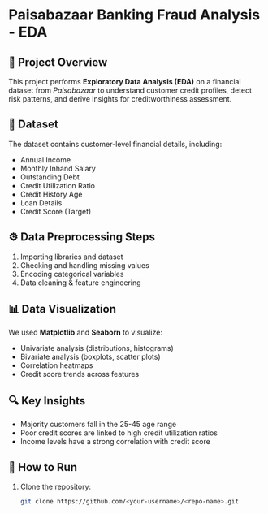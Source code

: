 # Paisabazaar Banking Fraud Analysis - EDA

## 📌 Project Overview
This project performs **Exploratory Data Analysis (EDA)** on a financial dataset from *Paisabazaar* to understand customer credit profiles, detect risk patterns, and derive insights for creditworthiness assessment.

## 📂 Dataset
The dataset contains customer-level financial details, including:
- Annual Income
- Monthly Inhand Salary
- Outstanding Debt
- Credit Utilization Ratio
- Credit History Age
- Loan Details
- Credit Score (Target)

## ⚙️ Data Preprocessing Steps
1. Importing libraries and dataset
2. Checking and handling missing values
3. Encoding categorical variables
4. Data cleaning & feature engineering

## 📊 Data Visualization
We used **Matplotlib** and **Seaborn** to visualize:
- Univariate analysis (distributions, histograms)
- Bivariate analysis (boxplots, scatter plots)
- Correlation heatmaps
- Credit score trends across features

## 🔍 Key Insights
- Majority customers fall in the 25-45 age range
- Poor credit scores are linked to high credit utilization ratios
- Income levels have a strong correlation with credit score

## 📎 How to Run
1. Clone the repository:
   ```bash
   git clone https://github.com/<your-username>/<repo-name>.git
